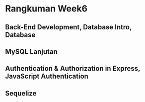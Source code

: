 # **Rangkuman Week6**

## Back-End Development, Database Intro, Database
## MySQL Lanjutan
## Authentication & Authorization in Express, JavaScript Authentication
## Sequelize
